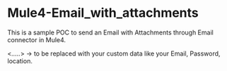 # Mule4-Email_with_attachments

This is a sample POC to send an Email with Attachments through Email connector in Mule4.

<*.....*> -> to be replaced with your custom data like your Email, Password, location.
